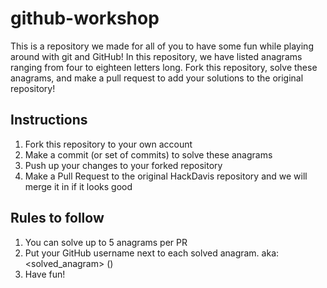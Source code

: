 # github-workshop
This is a repository we made for all of you to have some fun while playing around with git and GitHub! In this repository, we have listed anagrams ranging from four to eighteen letters long. Fork this repository, solve these anagrams, and make a pull request to add your solutions to the original repository!

## Instructions
1. Fork this repository to your own account
2. Make a commit (or set of commits) to solve these anagrams
3. Push up your changes to your forked repository
3. Make a Pull Request to the original HackDavis repository and we will merge it in if it looks good

## Rules to follow
1. You can solve up to 5 anagrams per PR
2. Put your GitHub username next to each solved anagram. aka: <solved_anagram> (<username>)
3. Have fun!

